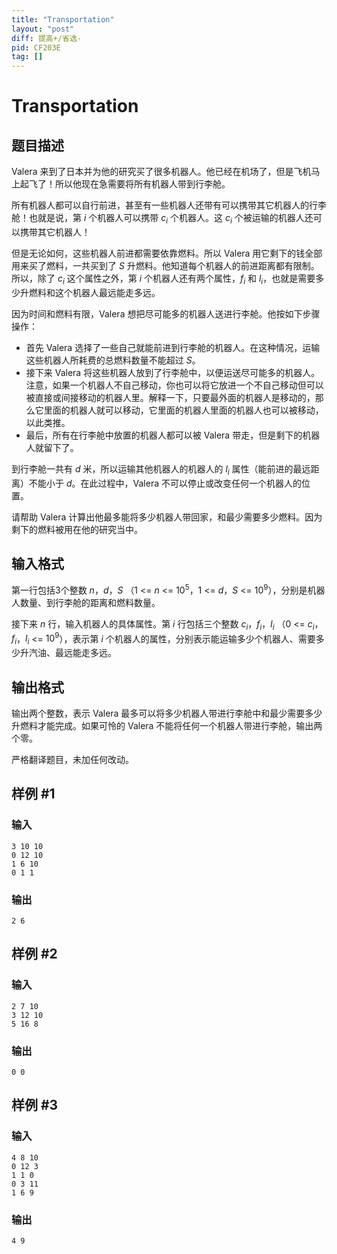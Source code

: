 ```yaml
---
title: "Transportation"
layout: "post"
diff: 提高+/省选-
pid: CF203E
tag: []
---
```


# Transportation

## 题目描述

Valera 来到了日本并为他的研究买了很多机器人。他已经在机场了，但是飞机马上起飞了！所以他现在急需要将所有机器人带到行李舱。  

所有机器人都可以自行前进，甚至有一些机器人还带有可以携带其它机器人的行李舱！也就是说，第 $i$ 个机器人可以携带 $c_i$ 个机器人。这 $c_i$ 个被运输的机器人还可以携带其它机器人！    
    
但是无论如何，这些机器人前进都需要依靠燃料。所以 Valera 用它剩下的钱全部用来买了燃料，一共买到了 $S$ 升燃料。他知道每个机器人的前进距离都有限制。所以，除了 $c_i$ 这个属性之外，第 $i$ 个机器人还有两个属性，$f_i$ 和 $l_i$，也就是需要多少升燃料和这个机器人最远能走多远。

因为时间和燃料有限，Valera 想把尽可能多的机器人送进行李舱。他按如下步骤操作： 

- 首先 Valera 选择了一些自己就能前进到行李舱的机器人。在这种情况，运输这些机器人所耗费的总燃料数量不能超过 $S$。
- 接下来 Valera 将这些机器人放到了行李舱中，以便运送尽可能多的机器人。注意，如果一个机器人不自己移动，你也可以将它放进一个不自己移动但可以被直接或间接移动的机器人里。解释一下，只要最外面的机器人是移动的，那么它里面的机器人就可以移动，它里面的机器人里面的机器人也可以被移动，以此类推。
- 最后，所有在行李舱中放置的机器人都可以被 Valera 带走，但是剩下的机器人就留下了。

到行李舱一共有 $d$ 米，所以运输其他机器人的机器人的 $l_i$ 属性（能前进的最远距离）不能小于 $d$。在此过程中，Valera 不可以停止或改变任何一个机器人的位置。   

请帮助 Valera 计算出他最多能将多少机器人带回家，和最少需要多少燃料。因为剩下的燃料被用在他的研究当中。

## 输入格式

第一行包括3个整数 $n$，$d$，$S$ （1 <= $n$ <= $10^5$，1 <= $d$，$S$ <= $10^9$），分别是机器人数量、到行李舱的距离和燃料数量。

接下来 $n$ 行，输入机器人的具体属性。第 $i$ 行包括三个整数 $c_i$，$f_i$，$l_i$ （0 <= $c_i$，$f_i$，$l_i$ <= $10^9$），表示第 $i$ 个机器人的属性，分别表示能运输多少个机器人、需要多少升汽油、最远能走多远。

## 输出格式

输出两个整数，表示 Valera 最多可以将多少机器人带进行李舱中和最少需要多少升燃料才能完成。如果可怜的 Valera 不能将任何一个机器人带进行李舱，输出两个零。

严格翻译题目，未加任何改动。

## 样例 #1

### 输入

```
3 10 10
0 12 10
1 6 10
0 1 1

```

### 输出

```
2 6

```

## 样例 #2

### 输入

```
2 7 10
3 12 10
5 16 8

```

### 输出

```
0 0

```

## 样例 #3

### 输入

```
4 8 10
0 12 3
1 1 0
0 3 11
1 6 9

```

### 输出

```
4 9

```

